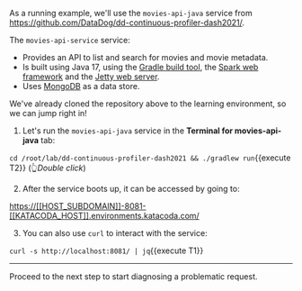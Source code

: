 As a running example, we'll use the `movies-api-java` service from
<https://github.com/DataDog/dd-continuous-profiler-dash2021/>.

The `movies-api-service` service:

* Provides an API to list and search for movies and movie metadata.
* Is built using Java 17, using the [Gradle build tool](https://gradle.org/), the [Spark web framework](https://sparkjava.com/) and the
[Jetty web server](https://www.eclipse.org/jetty/).
* Uses [MongoDB](https://www.mongodb.com/) as a data store.

We've already cloned the repository above to the learning environment, so we can jump right in!

1. Let's run the `movies-api-java` service in the **Terminal for movies-api-java** tab:

  `cd /root/lab/dd-continuous-profiler-dash2021 && ./gradlew run`{{execute T2}} (👆_Double click_)

2. After the service boots up, it can be accessed by going to:

  <https://[[HOST_SUBDOMAIN]]-8081-[[KATACODA_HOST]].environments.katacoda.com/>

3. You can also use `curl` to interact with the service:

  `curl -s http://localhost:8081/ | jq`{{execute T1}}

---

Proceed to the next step to start diagnosing a problematic request.
